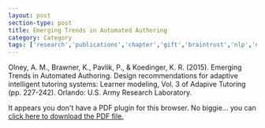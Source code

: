```yaml
---
layout: post
section-type: post
title: Emerging Trends in Automated Authoring
category: Category
tags: ['research','publications','chapter','gift','braintrust','nlp','discourse','its','education-research']
---
```

Olney, A. M., Brawner, K., Pavlik, P., & Koedinger, K. R. (2015). Emerging Trends in Automated Authoring. Design recommendations for adaptive intelligent tutoring systems: Learner modeling, Vol. 3 of Adapive Tutoring (pp. 227-242). Orlando: U.S. Army Research Laboratory.

<object data="https://blogs.memphis.edu/aolney/files/2019/10/automated-authoring-olney-2015.pdf" type="application/pdf" width="100%" height="600px">
 
  <p>It appears you don't have a PDF plugin for this browser.
  No biggie... you can <a href="https://blogs.memphis.edu/aolney/files/2019/10/automated-authoring-olney-2015.pdf">click here to
  download the PDF file.</a></p>
  
</object>
